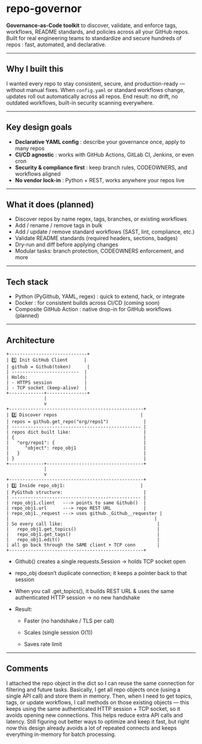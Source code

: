 # repo-governor

**Governance-as-Code toolkit** to discover, validate, and enforce tags, workflows, README standards, and policies across all your GitHub repos.
Built for real engineering teams to standardize and secure hundreds of repos : fast, automated, and declarative.

---

## Why I built this

I wanted every repo to stay consistent, secure, and production-ready — without manual fixes.
When `config.yaml` or standard workflows change, updates roll out automatically across all repos.
End result: no drift, no outdated workflows, built-in security scanning everywhere.

---

## Key design goals

- **Declarative YAML config** : describe your governance once, apply to many repos
- **CI/CD agnostic** : works with GitHub Actions, GitLab CI, Jenkins, or even cron
- **Security & compliance first** : keep branch rules, CODEOWNERS, and workflows aligned
- **No vendor lock-in** : Python + REST, works anywhere your repos live

---

## What it does (planned)

* Discover repos by name regex, tags, branches, or existing workflows
* Add / rename / remove tags in bulk
* Add / update / remove standard workflows (SAST, lint, compliance, etc.)
* Validate README standards (required headers, sections, badges)
* Dry-run and diff before applying changes
* Modular tasks: branch protection, CODEOWNERS enforcement, and more

---

## Tech stack

* Python (PyGithub, YAML, regex) : quick to extend, hack, or integrate
* Docker : for consistent builds across CI/CD (coming soon)
* Composite GitHub Action : native drop-in for GitHub workflows (planned)

---

## Architecture

```
+-----------------------------+
| 1️⃣ Init GitHub Client      |
| github = Github(token)      |
| -------------------------  |
| Holds:                     |
| - HTTPS session            |
| - TCP socket (keep-alive)  |
+-------------+---------------+
              |
              v
+--------------------------------------------------+
| 2️⃣ Discover repos                               |
| repos = github.get_repo("org/repo1")             |
| ------------------------------------------------ |
| repos dict built like:                           |
| {                                                |
|   "org/repo1": {                                 |
|      "object": repo_obj1                         |
|   }                                              |
| }                                                |
+-------------+------------------------------------+
              |
              v
+--------------------------------------------------+
| 3️⃣ Inside repo_obj1:                            |
| PyGithub structure:                              |
| ------------------------------------------------ |
| repo_obj1.client   ---> points to same Github()  |
| repo_obj1.url      ---> repo REST URL            |
| repo_obj1._request ---> uses github._Github__requester |
|                                                      |
| So every call like:                                   |
|   repo_obj1.get_topics()                              |
|   repo_obj1.get_tags()                                |
|   repo_obj1.edit()                                    |
| all go back through the SAME client + TCP conn        |
+--------------------------------------------------+
```

* Github() creates a single requests.Session → holds TCP socket open

* repo_obj doesn’t duplicate connection; it keeps a pointer back to that session

* When you call .get_topics(), it builds REST URL & uses the same authenticated HTTP session → no new handshake

* Result:

    - Faster (no handshake / TLS per call)

    - Scales (single session O(1))

    - Saves rate limit
    
---
## Comments
I attached the repo object in the dict so I can reuse the same connection for filtering and future tasks.
Basically, I get all repo objects once (using a single API call) and store them in memory.
Then, when I need to get topics, tags, or update workflows, I call methods on those existing objects — this keeps using the same authenticated HTTP session + TCP socket, so it avoids opening new connections.
This helps reduce extra API calls and latency.
Still figuring out better ways to optimize and keep it fast, but right now this design already avoids a lot of repeated connects and keeps everything in-memory for batch processing.

